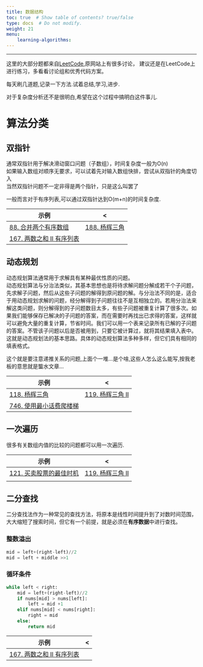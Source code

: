```yaml
---
title: 数据结构
toc: true  # Show table of contents? true/false
type: docs  # Do not modify.
weight: 21
menu: 
    learning-algorithms:
---
```

---

这里的大部分题都来自[LeetCode](hhtp://leetcode.com/problemset/all),原网站上有很多讨论，
建议还是在LeetCode上进行练习，多看看讨论组和优秀代码方案。

每天刷几道题,记录一下方法.试着总结,学习,进步.

对于复杂度分析还不是很明白,希望在这个过程中搞明白这件事儿.

# 算法分类

## 双指针

通常双指针用于解决滑动窗口问题（子数组），时间复杂度一般为O(n)  
如果输入数组对顺序无要求，可以试着先对输入数组快排，尝试从双指针的角度切入  
当然双指针问题不一定非得是两个指针，只是这么叫罢了

一般而言对于有序列表,可以通过双指针达到O(m+n)的时间复杂度.

| 示例                                  | <                         |
| ------------------------------------- | ------------------------- |
| [88. 合并两个有序数组](../88)       | [188. 杨辉三角](../188) |
| [167. 两数之和 II 有序列表](../167) |                           |

## 动态规划

动态规划算法通常用于求解具有某种最优性质的问题。  
动态规划算法与分治法类似，其基本思想也是将待求解问题分解成若干个子问题，先求解子问题，然后从这些子问题的解得到原问题的解。与分治法不同的是，适合于用动态规划求解的问题，经分解得到子问题往往不是互相独立的。若用分治法来解这类问题，则分解得到的子问题数目太多，有些子问题被重复计算了很多次。如果我们能够保存已解决的子问题的答案，而在需要时再找出已求得的答案，这样就可以避免大量的重复计算，节省时间。我们可以用一个表来记录所有已解的子问题的答案。不管该子问题以后是否被用到，只要它被计算过，就将其结果填入表中。这就是动态规划法的基本思路。具体的动态规划算法多种多样，但它们具有相同的填表格式。

这个就是要注意递推关系的问题,上面个一堆...是个啥,这些人怎么这么能写,按我老板的意思就是螚水文章...

| 示例                                | <                            |
| ----------------------------------- | ---------------------------- |
| [118. 杨辉三角](118.html)           | [119. 杨辉三角 II](119.html) |
| [746. 使用最小话费爬楼梯](746.html) |                              |

## 一次遍历

很多有关数组内值的比较的问题都可以用一次遍历.

| 示例                                | <                            |
| ----------------------------------- | ---------------------------- |
| [121. 买卖股票的最佳时机](121.html) | [119. 杨辉三角 II](119.html) |
|                                     |                              |

## 二分查找

二分查找法作为一种常见的查找方法，将原本是线性时间提升到了对数时间范围，大大缩短了搜索时间，但它有一个前提，就是必须在**有序数据**中进行查找。

### 整数溢出

```python
mid = left+(right-left)//2
mid = left + middle >>1
```

### 循环条件

```python
while left < right:
    mid = left+(right-left)//2
    if nums[mid] > nums[left]:
        left = mid +1
    elif nums[mid] < nums[right]:
        right = mid
    else:
        return mid

```

| 示例                                  | <   |
| ------------------------------------- | --- |
| [167. 两数之和 II 有序列表](167.html) |     |

